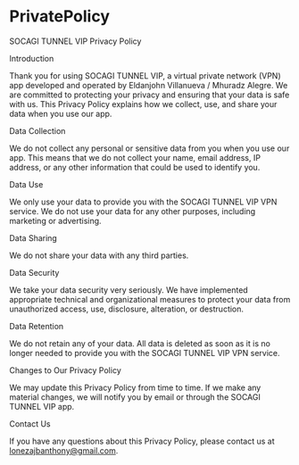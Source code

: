 # PrivatePolicy

SOCAGI TUNNEL VIP Privacy Policy

Introduction

Thank you for using SOCAGI TUNNEL VIP, a virtual private network (VPN) app developed and operated by Eldanjohn Villanueva / Mhuradz Alegre. We are committed to protecting your privacy and ensuring that your data is safe with us. This Privacy Policy explains how we collect, use, and share your data when you use our app.

Data Collection

We do not collect any personal or sensitive data from you when you use our app. This means that we do not collect your name, email address, IP address, or any other information that could be used to identify you.

Data Use

We only use your data to provide you with the SOCAGI TUNNEL VIP VPN service. We do not use your data for any other purposes, including marketing or advertising.

Data Sharing

We do not share your data with any third parties.

Data Security

We take your data security very seriously. We have implemented appropriate technical and organizational measures to protect your data from unauthorized access, use, disclosure, alteration, or destruction.

Data Retention

We do not retain any of your data. All data is deleted as soon as it is no longer needed to provide you with the SOCAGI TUNNEL VIP VPN service.

Changes to Our Privacy Policy

We may update this Privacy Policy from time to time. If we make any material changes, we will notify you by email or through the SOCAGI TUNNEL VIP app.

Contact Us

If you have any questions about this Privacy Policy, please contact us at lonezajbanthony@gmail.com.
